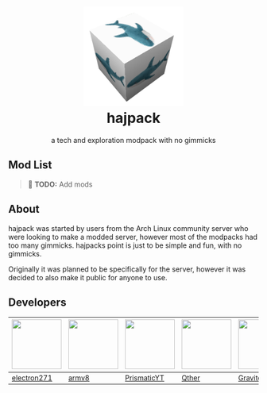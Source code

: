 <h1 align="center">
    <img src="assets/hajpacktransparent.png" alt="hajpack logo" width="200"><br>
	hajpack
</h3>
<div align="center">
    a tech and exploration modpack with no gimmicks
</div>

## Mod List
> 📝 **TODO:** Add mods

## About
hajpack was started by users from the Arch Linux community server who were looking to make a modded server, however most of the modpacks had too many gimmicks. hajpacks point is just to be simple and fun, with no gimmicks.


Originally it was planned to be specifically for the server, however it was decided to also make it public for anyone to use.

## Developers
| <img src="https://github.com/electron271.png" width="100" height="100"> | <img src="https://github.com/armv8-a.png" width="100" height="100"> | <img src="https://github.com/RPMYT.png" width="100" height="100"> | <img src="https://github.com/altqther.png" width="100" height="100"> | <img src="https://github.com/gaussandhisgun.png" width="100" height="100"> | <img src="https://github.com/walksanatora.png" width="100" height="100"> | <img src="https://github.com/exhq.png" width="100" height="100"> |
|-------------------------------------------------------------------------|---------------------------------------------------------------------|-------------------------------------------------------------------|----------------------------------------------------------------------|----------------------------------------------------------------------------|--------------------------------------------------------------------------|------------------------------------------------------------------|
| [electron271](https://github.com/electron271)                           | [armv8](https://github.com/armv8-a)                                 | [PrismaticYT](https://github.com/RPMYT)                           | [Qther](https://github.com/altqther)                                 | [Gravitos](https://github.com/gaussandhisgun)                              | [walksanator](https://github.com/walksanatora)                           | [exhq](https://github.com/exhq)                                  |
